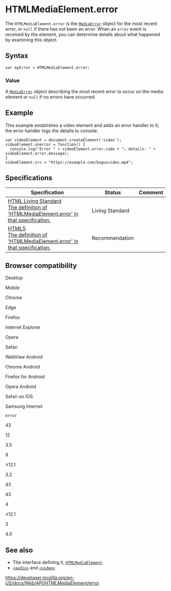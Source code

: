 HTMLMediaElement.error
======================

The `HTMLMediaElement.error` is the [`MediaError`](../mediaerror) object for the most recent error, or `null` if there has not been an error. When an `error` event is received by the element, you can determine details about what happened by examining this object.

Syntax
------

    var myError = HTMLMediaElement.error;

### Value

A [`MediaError`](../mediaerror) object describing the most recent error to occur on the media element or `null` if no errors have occurred.

Example
-------

This example establishes a video element and adds an error handler to it; the error handler logs the details to console.

    var videoElement = document.createElement('video');
    videoElement.onerror = function() {
      console.log("Error " + videoElement.error.code + "; details: " + videoElement.error.message);
    }
    videoElement.src = "https://example.com/bogusvideo.mp4";

Specifications
--------------

<table><thead><tr class="header"><th>Specification</th><th>Status</th><th>Comment</th></tr></thead><tbody><tr class="odd"><td><a href="https://html.spec.whatwg.org/multipage/#dom-media-error">HTML Living Standard<br />
<span class="small">The definition of 'HTMLMediaElement.error' in that specification.</span></a></td><td><span class="spec-living">Living Standard</span></td><td></td></tr><tr class="even"><td><a href="https://www.w3.org/TR/html52/embedded-content-0.html#htmlmediaelement">HTML5<br />
<span class="small">The definition of 'HTMLMediaElement.error' in that specification.</span></a></td><td><span class="spec-rec">Recommendation</span></td><td></td></tr></tbody></table>

Browser compatibility
---------------------

Desktop

Mobile

Chrome

Edge

Firefox

Internet Explorer

Opera

Safari

WebView Android

Chrome Android

Firefox for Android

Opera Android

Safari on IOS

Samsung Internet

`error`

43

12

3.5

9

≤12.1

3.2

43

43

4

≤12.1

3

4.0

See also
--------

-   The interface defining it, [`HTMLMediaElement`](../htmlmediaelement).
-   [`<audio>`](https://developer.mozilla.org/en-US/docs/Web/HTML/Element/audio) and [`<video>`](https://developer.mozilla.org/en-US/docs/Web/HTML/Element/video)

<a href="https://developer.mozilla.org/en-US/docs/Web/API/HTMLMediaElement/error" class="_attribution-link">https://developer.mozilla.org/en-US/docs/Web/API/HTMLMediaElement/error</a>
